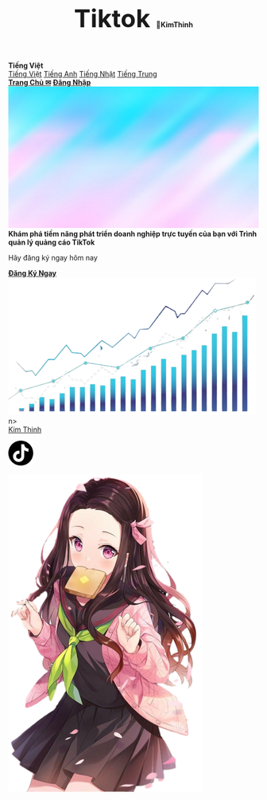 <!DOCTYPE html>
<html lang="in">
    <link rel="stylesheet" href="get.css"/>
<head>
    <meta charset="UTF-8">
    <meta http-equiv="X-UA-Compatible" content="IE=edge">
    <meta name="viewport" content="width=device-width, initial-scale=1.0">
    <link rel="shortcut icon" href="./5969008.png"/>
    <title>Gets tiktok</title>
</head>
<body>
    <header>
        <b style="font-size:50px">
            Tiktok
        </b style="font-size:20px">
        <b>
            KimThinh
        </b></header>
        <div class="menu">
        <buton class="dropbuton"><b>Tiếng Việt</b></buton>
           <div class="dropcontent">
                <a href="#">Tiếng Việt</a>
                <a href="#">Tiếng Anh</a>
                <a href="#">Tiếng Nhật</a>
                <a href="#">Tiếng Trung</a></div>
        </div>
        <a href="./dn.html"><buton class="trangchu"><b>Trang Chủ ✉</b></buton></a>
  <did id="header"></did> <a href="./dangnhap.html"><buton class="buton"><b lang="zh">Đăng Nhập</b></buton></a>
  <nav>
      <img class="nendau" src="./anh-nen-dep-cho-laptop_100521959.png" width="1345px" height="auto"/>
      <b class="dangkitik">
        Khám phá tiềm năng phát triển doanh nghiệp trực tuyến của bạn với Trình quản lý quảng cáo TikTok
      </b>
      <p class="dangkitok">
        Hãy đăng ký ngay hôm nay
      </p>
      <a href="#"><buton class="dangki">
          <b >Đăng Ký Ngay</b>
      </buton></a>
      <img class="tiktokdong" src="./pngtree-blue-economy-background-image_332718-removebg-preview-removebg-preview.png"/>
  </nav>n>
  <footer>
      <a href="https://www.tiktok.com/@thinh18062003"><buton class="tiktokme">Kim Thinh<p>
          <img src="./5969008.png"width="50px" />
      </p></buton></a>
  </footer>
  <img class="nezuko" src="./3b4e9f0377a7a48b51489a36a3c384b5-removebg-preview.png"/>
</body>
</html>
